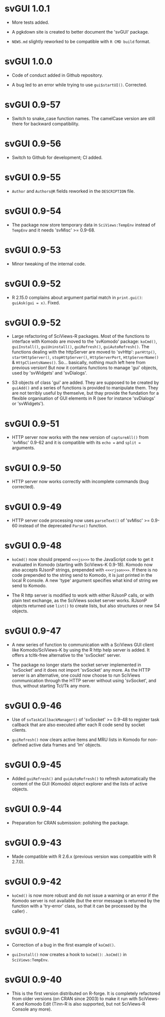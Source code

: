 # svGUI 1.0.1

- More tests added.

- A pgkdown site is created to better document the 'svGUI' package.

- `NEWS.md` slightly reworked to be compatible with `R CMD build` format.

# svGUI 1.0.0

- Code of conduct added in Github repository.

- A bug led to an error while trying to use `gui$startUI()`. Corrected.

# svGUI 0.9-57

- Switch to snake_case function names. The camelCase version are still there for backward compatibility.

# svGUI 0.9-56

- Switch to Github for development; CI added.

# svGUI 0.9-55

- `Author` and `Authors@R` fields reworked in the `DESCRIPTION` file.

# svGUI 0.9-54

- The package now store temporary data in `SciViews:TempEnv` instead of `TempEnv` and it needs 'svMisc' >= 0.9-68.

# svGUI 0.9-53

- Minor tweaking of the internal code.

# svGUI 0.9-52

- R 2.15.0 complains about argument partial match in `print.gui()`: `guiAsk(gui = x)`. Fixed.

# svGUI 0.9-52

- Large refactoring of SciViews-R packages. Most of the functions to interface with Komodo are moved to the 'svKomodo' package: `koCmd()`, `guiInstall()`, `guiUninstall()`, `guiRefresh()`, `guiAutoRefresh()`. The functions dealing with the httpServer are moved to 'svHttp': `parHttp()`, `startHttpServer()`, `stopHttpServer()`, `HttpServerPort`, `HttpServerName()` & `HttpClientsNames()`. So... basically, nothing much left here from previous version! But now it contains functions to manage 'gui' objects, used by 'svWidgets' and 'svDialogs'.

- S3 objects of class 'gui' are added. They are supposed to be created by `guiAdd()` and a series of functions is provided to manipulate them. They are not terribly useful by themselve, but thay provide the fundation for a flexible organisation of GUI elements in R (see for instance 'svDialogs' or 'svWidgets').

# svGUI 0.9-51

- HTTP server now works with the new version of `captureAll()` from 'svMisc' 0.9-62 and it is compatible with its `echo =` and `split =` arguments.

# svGUI 0.9-50

- HTTP server now works correctly with incomplete commands (bug corrected).

# svGUI 0.9-49

- HTTP server code processing now uses `parseText()` of 'svMisc' >= 0.9-60 instead of the deprecated `Parse()` function.

# svGUI 0.9-48

- `koCmd()` now should prepend `<<<js>>>` to the JavaScript code to get it evaluated in Komodo (starting with SciViews-K 0.9-18). Komodo now also accepts RJsonP strings, prepended with `<<<rjson>>>`. If there is no code prepended to the string send to Komodo, it is just printed in the local R console. A new 'type' argument specifies what kind of string we send to Komodo.

- The R http server is modified to work with either RJsonP calls, or with plain text exchange, as the SciViews socket server works. RJsonP objects returned use `list()` to create lists, but also structures or new S4 objects.

# svGUI 0.9-47

- A new series of function to communication with a SciViews GUI client like Komodo/SciViews-K by using the R http help server is added. It offers a tcltk-free alternative to the 'svSocket' server.

- The package no longer starts the socket server implemented in 'svSocket' and it does not import 'svSocket' any more. As the HTTP server is an alternative, one could now choose to run SciViews communication through the HTTP server without using 'svSocket', and thus, without starting Tcl/Tk any more.

# svGUI 0.9-46

- Use of `svTaskCallbackManager()` of 'svSocket' >= 0.9-48 to register task callback that are also executed after each R code send by socket clients.

- `guiRefresh()` now clears active items and MRU lists in Komodo for non-defined active data frames and 'lm' objects.

# svGUI 0.9-45

- Added `guiRefresh()` and `guiAutoRefresh()` to refresh automatically the content of the GUI (Komodo) object explorer and the lists of active objects.

# svGUI 0.9-44

- Preparation for CRAN submission: polishing the package.

# svGUI 0.9-43

- Made compatible with R 2.6.x (previous version was compatible with R 2.7.0).

# svGUI 0.9-42

- `koCmd()` is now more robust and do not issue a warning or an error if the
Komodo server is not available (but the error message is returned by the
function with a 'try-error' class, so that it can be processed by the caller)
.

# svGUI 0.9-41

- Correction of a bug in the first example of `koCmd()`.

- `guiInstall()` now creates a hook to `koCmd()`: `.koCmd()` in `SciViews:TempEnv`.

# svGUI 0.9-40

- This is the first version distributed on R-forge. It is completely refactored from older versions (on CRAN since 2003) to make it run with SciViews-K and Komodo Edit (Tinn-R is also supported, but not SciViews-R Console any more).
